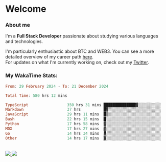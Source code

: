 # Welcome

### About me

I'm a **Full Stack Developer** passionate about studying various languages and technologies. 
</br>

I'm particularly enthusiastic about BTC and WEB3. You can see a more detailed overview of my career path [here](https://yanfer.vercel.app/).
</br>
For updates on what I'm currently working on, check out my [Twitter](https://twitter.com/yamigake).

### My WakaTime Stats:
<!--START_SECTION:waka-->

```haskell
From: 29 February 2024 - To: 21 December 2024

Total Time: 580 hrs 12 mins

TypeScript                 350 hrs 31 mins ██████████████▓░░░░░░░░░░   58.96 %
Markdown                   37 hrs          █▓░░░░░░░░░░░░░░░░░░░░░░░   06.22 %
JavaScript                 29 hrs 11 mins  █▒░░░░░░░░░░░░░░░░░░░░░░░   04.91 %
Bash                       22 hrs 15 mins  █░░░░░░░░░░░░░░░░░░░░░░░░   03.74 %
Python                     17 hrs 58 mins  ▓░░░░░░░░░░░░░░░░░░░░░░░░   03.02 %
MDX                        17 hrs 27 mins  ▓░░░░░░░░░░░░░░░░░░░░░░░░   02.94 %
Go                         14 hrs 34 mins  ▓░░░░░░░░░░░░░░░░░░░░░░░░   02.45 %
Other                      14 hrs 17 mins  ▓░░░░░░░░░░░░░░░░░░░░░░░░   02.40 %
```

<!--END_SECTION:waka-->

<div style="display: inline_block"><br>
  <a style="border-radius:10px;" href="https://www.linkedin.com/in/yan-fernandes-55a81a201/" target="_blank"><img src="https://skillicons.dev/icons?i=linkedin" target="_blank"</a> 
  <a style="border-radius:10px;" href = "mailto:yanfernandes404@gmail.com"><img src="https://skillicons.dev/icons?i=gmail" target="_blank"></a>
</div>

